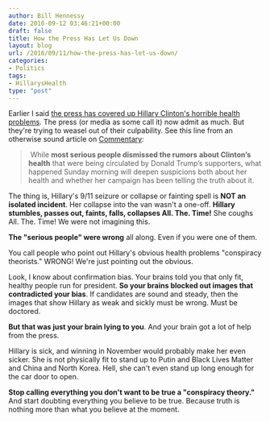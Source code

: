 ```yaml
---
author: Bill Hennessy
date: 2016-09-12 03:46:21+00:00
draft: false
title: How the Press Has Let Us Down
layout: blog
url: /2016/09/11/how-the-press-has-let-us-down/
categories:
- Politics
tags:
- HillarysHealth
type: "post"
---
```


Earlier I said [the press has covered up Hillary Clinton's horrible health problems](https://hennessysview.com/2016/09/11/suddenly-you-feel-sorry-for-hillary/). The press (or media as some call it) now admit as much. But they're trying to weasel out of their culpability. See this line from an otherwise sound article on [Commentary](https://www.commentarymagazine.com/politics-ideas/campaigns-elections/a-conspiracy-theory-no-longer-health-hillary-clinton/):



>  While **most serious people dismissed the rumors** **about Clinton’s health** that were being circulated by Donald Trump’s supporters, what happened Sunday morning will deepen suspicions both about her health and whether her campaign has been telling the truth about it.



The thing is, Hillary's 9/11 seizure or collapse or fainting spell is **NOT an isolated incident**. Her collapse into the van wasn't a one-off. **Hillary stumbles, passes out, faints, falls, collapses All. The. Time!** She coughs All. The. Time! We were not imagining this.

**The "serious people" were wrong** all along. Even if you were one of them.

You call people who point out Hillary's obvious health problems "conspiracy theorists." WRONG! We're just pointing out the obvious.

Look, I know about confirmation bias. Your brains told you that only fit, healthy people run for president. **So your brains blocked out images that contradicted your bias**. If candidates are sound and steady, then the images that show Hillary as weak and sickly must be wrong. Must be doctored.

**But that was just your brain lying to you**. And your brain got a lot of help from the press.

Hillary is sick, and winning in November would probably make her even sicker. She is not physically fit to stand up to Putin and Black Lives Matter and China and North Korea. Hell, she can't even stand up long enough for the car door to open.

**Stop calling everything you don't want to be true a "conspiracy theory."** And start doubting everything you believe to be true. Because truth is nothing more than what you believe at the moment.
